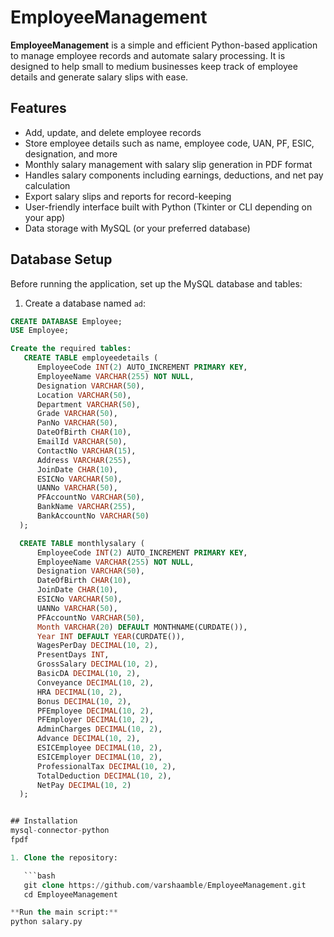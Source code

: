 # EmployeeManagement

**EmployeeManagement** is a simple and efficient Python-based application to manage employee records and automate salary processing. It is designed to help small to medium businesses keep track of employee details and generate salary slips with ease.

## Features

- Add, update, and delete employee records  
- Store employee details such as name, employee code, UAN, PF, ESIC, designation, and more  
- Monthly salary management with salary slip generation in PDF format  
- Handles salary components including earnings, deductions, and net pay calculation  
- Export salary slips and reports for record-keeping  
- User-friendly interface built with Python (Tkinter or CLI depending on your app)  
- Data storage with MySQL (or your preferred database)

## Database Setup

Before running the application, set up the MySQL database and tables:

1. Create a database named `ad`:

```sql
CREATE DATABASE Employee;
USE Employee;

Create the required tables:
   CREATE TABLE employeedetails (
      EmployeeCode INT(2) AUTO_INCREMENT PRIMARY KEY,
      EmployeeName VARCHAR(255) NOT NULL,
      Designation VARCHAR(50),
      Location VARCHAR(50),
      Department VARCHAR(50),
      Grade VARCHAR(50),
      PanNo VARCHAR(50),
      DateOfBirth CHAR(10),
      EmailId VARCHAR(50),
      ContactNo VARCHAR(15),
      Address VARCHAR(255),
      JoinDate CHAR(10),
      ESICNo VARCHAR(50),    
      UANNo VARCHAR(50),
      PFAccountNo VARCHAR(50),
      BankName VARCHAR(255),
      BankAccountNo VARCHAR(50)  
  );

  CREATE TABLE monthlysalary (
      EmployeeCode INT(2) AUTO_INCREMENT PRIMARY KEY,
      EmployeeName VARCHAR(255) NOT NULL,
      Designation VARCHAR(50),
      DateOfBirth CHAR(10),
      JoinDate CHAR(10),
      ESICNo VARCHAR(50),    
      UANNo VARCHAR(50),
      PFAccountNo VARCHAR(50),
      Month VARCHAR(20) DEFAULT MONTHNAME(CURDATE()), 
      Year INT DEFAULT YEAR(CURDATE()),              
      WagesPerDay DECIMAL(10, 2),
      PresentDays INT,
      GrossSalary DECIMAL(10, 2),
      BasicDA DECIMAL(10, 2),
      Conveyance DECIMAL(10, 2),
      HRA DECIMAL(10, 2),
      Bonus DECIMAL(10, 2),
      PFEmployee DECIMAL(10, 2),
      PFEmployer DECIMAL(10, 2),
      AdminCharges DECIMAL(10, 2),
      Advance DECIMAL(10, 2),
      ESICEmployee DECIMAL(10, 2),
      ESICEmployer DECIMAL(10, 2),
      ProfessionalTax DECIMAL(10, 2),
      TotalDeduction DECIMAL(10, 2),
      NetPay DECIMAL(10, 2)
  );


## Installation
mysql-connector-python
fpdf

1. Clone the repository:

   ```bash
   git clone https://github.com/varshaamble/EmployeeManagement.git
   cd EmployeeManagement

**Run the main script:**
python salary.py


